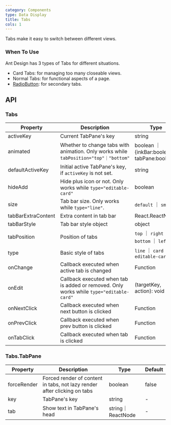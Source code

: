 ```yaml
---
category: Components
type: Data Display
title: Tabs
cols: 1
---
```


Tabs make it easy to switch between different views.

### When To Use

Ant Design has 3 types of Tabs for different situations.

- Card Tabs: for managing too many closeable views.
- Normal Tabs: for functional aspects of a page.
- [RadioButton](/components/radio/#components-radio-demo-radiobutton): for secondary tabs.

## API

### Tabs

| Property | Description | Type | Default |
| -------- | ----------- | ---- | ------- |
| activeKey | Current TabPane's key | string | - |
| animated | Whether to change tabs with animation. Only works while `tabPosition="top"｜"bottom"` | boolean ｜ {inkBar:boolean, tabPane:boolean} | `true`, `false` when `type="card"` |
| defaultActiveKey | Initial active TabPane's key, if `activeKey` is not set. | string | - |
| hideAdd | Hide plus icon or not. Only works while `type="editable-card"` | boolean | `false` |
| size | Tab bar size. Only works while `type="line"`. | `default` ｜ `small` | `default` |
| tabBarExtraContent | Extra content in tab bar | React.ReactNode | - |
| tabBarStyle | Tab bar style object | object | - |
| tabPosition | Position of tabs | `top` ｜ `right` ｜ `bottom` ｜ `left` | `top` |
| type | Basic style of tabs | `line` ｜ `card` ｜ `editable-card` | `line` |
| onChange | Callback executed when active tab is changed | Function | - |
| onEdit | Callback executed when tab is added or removed. Only works while `type="editable-card"` | (targetKey, action): void | - |
| onNextClick | Callback executed when next button is clicked | Function | - |
| onPrevClick | Callback executed when prev button is clicked | Function | - |
| onTabClick | Callback executed when tab is clicked | Function | - |

### Tabs.TabPane

| Property | Description | Type | Default |
| -------- | ----------- | ---- | ------- |
| forceRender | Forced render of content in tabs, not lazy render after clicking on tabs | boolean | false |
| key | TabPane's key | string | - |
| tab | Show text in TabPane's head | string｜ReactNode | - |
